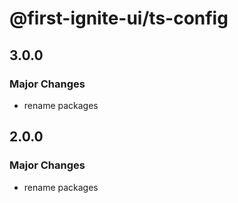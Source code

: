 # @first-ignite-ui/ts-config

## 3.0.0

### Major Changes

- rename packages

## 2.0.0

### Major Changes

- rename packages

